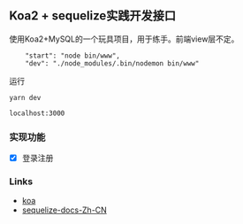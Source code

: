 
## Koa2 + sequelize实践开发接口

使用Koa2+MySQL的一个玩具项目，用于练手。前端view层不定。

```
	"start": "node bin/www",
	"dev": "./node_modules/.bin/nodemon bin/www"
```

运行

```
yarn dev

localhost:3000
```



### 实现功能
* [x] 登录注册


### Links

* [koa](https://koajs.docschina.org/)
* [sequelize-docs-Zh-CN](https://demopark.github.io/sequelize-docs-Zh-CN/)
